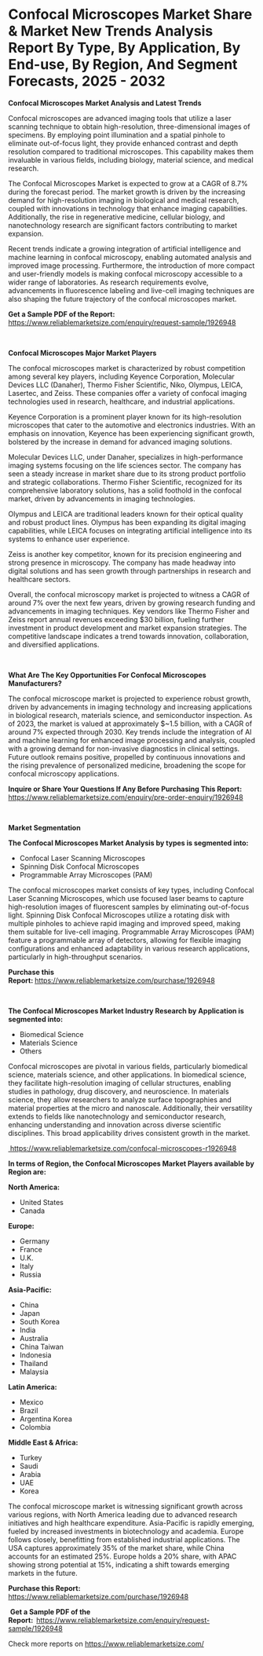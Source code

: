 <p><h1>Confocal Microscopes Market Share & Market New Trends Analysis Report By Type, By Application, By End-use, By Region, And Segment Forecasts, 2025 - 2032</h1></p><p><strong>Confocal Microscopes Market Analysis and Latest Trends</strong></p>
<p><p>Confocal microscopes are advanced imaging tools that utilize a laser scanning technique to obtain high-resolution, three-dimensional images of specimens. By employing point illumination and a spatial pinhole to eliminate out-of-focus light, they provide enhanced contrast and depth resolution compared to traditional microscopes. This capability makes them invaluable in various fields, including biology, material science, and medical research.</p><p>The Confocal Microscopes Market is expected to grow at a CAGR of 8.7% during the forecast period. The market growth is driven by the increasing demand for high-resolution imaging in biological and medical research, coupled with innovations in technology that enhance imaging capabilities. Additionally, the rise in regenerative medicine, cellular biology, and nanotechnology research are significant factors contributing to market expansion.</p><p>Recent trends indicate a growing integration of artificial intelligence and machine learning in confocal microscopy, enabling automated analysis and improved image processing. Furthermore, the introduction of more compact and user-friendly models is making confocal microscopy accessible to a wider range of laboratories. As research requirements evolve, advancements in fluorescence labeling and live-cell imaging techniques are also shaping the future trajectory of the confocal microscopes market.</p></p>
<p><strong>Get a Sample PDF of the Report:&nbsp;</strong> <a href="https://www.reliablemarketsize.com/enquiry/request-sample/1926948?utm_campaign=3126&utm_medium=2&utm_source=Github&utm_content=ia&utm_term=28032025&utm_id=confocal-microscopes">https://www.reliablemarketsize.com/enquiry/request-sample/1926948</a></p>
<p>&nbsp;</p>
<p><strong>Confocal Microscopes Major Market Players</strong></p>
<p><p>The confocal microscopes market is characterized by robust competition among several key players, including Keyence Corporation, Molecular Devices LLC (Danaher), Thermo Fisher Scientific, Niko, Olympus, LEICA, Lasertec, and Zeiss. These companies offer a variety of confocal imaging technologies used in research, healthcare, and industrial applications.</p><p>Keyence Corporation is a prominent player known for its high-resolution microscopes that cater to the automotive and electronics industries. With an emphasis on innovation, Keyence has been experiencing significant growth, bolstered by the increase in demand for advanced imaging solutions.</p><p>Molecular Devices LLC, under Danaher, specializes in high-performance imaging systems focusing on the life sciences sector. The company has seen a steady increase in market share due to its strong product portfolio and strategic collaborations. Thermo Fisher Scientific, recognized for its comprehensive laboratory solutions, has a solid foothold in the confocal market, driven by advancements in imaging technologies.</p><p>Olympus and LEICA are traditional leaders known for their optical quality and robust product lines. Olympus has been expanding its digital imaging capabilities, while LEICA focuses on integrating artificial intelligence into its systems to enhance user experience.</p><p>Zeiss is another key competitor, known for its precision engineering and strong presence in microscopy. The company has made headway into digital solutions and has seen growth through partnerships in research and healthcare sectors.</p><p>Overall, the confocal microscopy market is projected to witness a CAGR of around 7% over the next few years, driven by growing research funding and advancements in imaging techniques. Key vendors like Thermo Fisher and Zeiss report annual revenues exceeding $30 billion, fueling further investment in product development and market expansion strategies. The competitive landscape indicates a trend towards innovation, collaboration, and diversified applications.</p></p>
<p>&nbsp;</p>
<p><strong>What Are The Key Opportunities For Confocal Microscopes Manufacturers?</strong></p>
<p><p>The confocal microscope market is projected to experience robust growth, driven by advancements in imaging technology and increasing applications in biological research, materials science, and semiconductor inspection. As of 2023, the market is valued at approximately $~1.5 billion, with a CAGR of around 7% expected through 2030. Key trends include the integration of AI and machine learning for enhanced image processing and analysis, coupled with a growing demand for non-invasive diagnostics in clinical settings. Future outlook remains positive, propelled by continuous innovations and the rising prevalence of personalized medicine, broadening the scope for confocal microscopy applications.</p></p>
<p><strong>Inquire or Share Your Questions If Any Before Purchasing This Report:</strong> <a href="https://www.reliablemarketsize.com/enquiry/pre-order-enquiry/1926948?utm_campaign=3126&utm_medium=2&utm_source=Github&utm_content=ia&utm_term=28032025&utm_id=confocal-microscopes">https://www.reliablemarketsize.com/enquiry/pre-order-enquiry/1926948</a></p>
<p>&nbsp;</p>
<p><strong>Market Segmentation</strong></p>
<p><strong>The Confocal Microscopes Market Analysis by types is segmented into:</strong></p>
<p><ul><li>Confocal Laser Scanning Microscopes</li><li>Spinning Disk Confocal Microscopes</li><li>Programmable Array Microscopes (PAM)</li></ul></p>
<p><p>The confocal microscopes market consists of key types, including Confocal Laser Scanning Microscopes, which use focused laser beams to capture high-resolution images of fluorescent samples by eliminating out-of-focus light. Spinning Disk Confocal Microscopes utilize a rotating disk with multiple pinholes to achieve rapid imaging and improved speed, making them suitable for live-cell imaging. Programmable Array Microscopes (PAM) feature a programmable array of detectors, allowing for flexible imaging configurations and enhanced adaptability in various research applications, particularly in high-throughput scenarios.</p></p>
<p><strong>Purchase this Report:&nbsp;</strong><a href="https://www.reliablemarketsize.com/purchase/1926948?utm_campaign=3126&utm_medium=2&utm_source=Github&utm_content=ia&utm_term=28032025&utm_id=confocal-microscopes">https://www.reliablemarketsize.com/purchase/1926948</a></p>
<p>&nbsp;</p>
<p><strong>The Confocal Microscopes Market Industry Research by Application is segmented into:</strong></p>
<p><ul><li>Biomedical Science</li><li>Materials Science</li><li>Others</li></ul></p>
<p><p>Confocal microscopes are pivotal in various fields, particularly biomedical science, materials science, and other applications. In biomedical science, they facilitate high-resolution imaging of cellular structures, enabling studies in pathology, drug discovery, and neuroscience. In materials science, they allow researchers to analyze surface topographies and material properties at the micro and nanoscale. Additionally, their versatility extends to fields like nanotechnology and semiconductor research, enhancing understanding and innovation across diverse scientific disciplines. This broad applicability drives consistent growth in the market.</p></p>
<p><a href="https://www.reliablemarketsize.com/confocal-microscopes-r1926948?utm_campaign=3126&utm_medium=2&utm_source=Github&utm_content=ia&utm_term=28032025&utm_id=confocal-microscopes">&nbsp;https://www.reliablemarketsize.com/confocal-microscopes-r1926948</a></p>
<p><strong>In terms of Region, the Confocal Microscopes Market Players available by Region are:</strong></p>
<p>
    <p> <strong> North America: </strong>
        <ul>
            <li>United States</li>
            <li>Canada</li>
        </ul>
        </p> 
    <p> <strong> Europe: </strong>
        <ul>
            <li>Germany</li>
            <li>France</li>
            <li>U.K.</li>
            <li>Italy</li>
            <li>Russia</li>
        </ul>
        </p> 
    <p> <strong> Asia-Pacific: </strong>
        <ul>
            <li>China</li>
            <li>Japan</li>
            <li>South Korea</li>
            <li>India</li>
            <li>Australia</li>
            <li>China Taiwan</li>
            <li>Indonesia</li>
            <li>Thailand</li>
            <li>Malaysia</li>
        </ul>
        </p> 
    <p> <strong> Latin America: </strong>
        <ul>
            <li>Mexico</li>
            <li>Brazil</li>
            <li>Argentina Korea</li>
            <li>Colombia</li>
        </ul>
        </p> 
    <p> <strong> Middle East & Africa: </strong>
        <ul>
            <li>Turkey</li>
            <li>Saudi</li>
            <li>Arabia</li>
            <li>UAE</li>
            <li>Korea</li>
        </ul>
    </p>
    </p>
<p><p>The confocal microscope market is witnessing significant growth across various regions, with North America leading due to advanced research initiatives and high healthcare expenditure. Asia-Pacific is rapidly emerging, fueled by increased investments in biotechnology and academia. Europe follows closely, benefitting from established industrial applications. The USA captures approximately 35% of the market share, while China accounts for an estimated 25%. Europe holds a 20% share, with APAC showing strong potential at 15%, indicating a shift towards emerging markets in the future.</p></p>
<p><strong>Purchase this Report: </strong><a href="https://www.reliablemarketsize.com/purchase/1926948?utm_campaign=3126&utm_medium=2&utm_source=Github&utm_content=ia&utm_term=28032025&utm_id=confocal-microscopes">https://www.reliablemarketsize.com/purchase/1926948</a></p>
<p>&nbsp;<strong>Get a Sample PDF of the Report:&nbsp;&nbsp;</strong><a href="https://www.reliablemarketsize.com/enquiry/request-sample/1926948?utm_campaign=3126&utm_medium=2&utm_source=Github&utm_content=ia&utm_term=28032025&utm_id=confocal-microscopes">https://www.reliablemarketsize.com/enquiry/request-sample/1926948</a></p>
<p><strong></strong></p>
<p>Check more reports on <a href="https://www.reliablemarketsize.com/?utm_campaign=3126&utm_medium=2&utm_source=Github&utm_content=ia&utm_term=28032025&utm_id=confocal-microscopes">https://www.reliablemarketsize.com/</a></p>